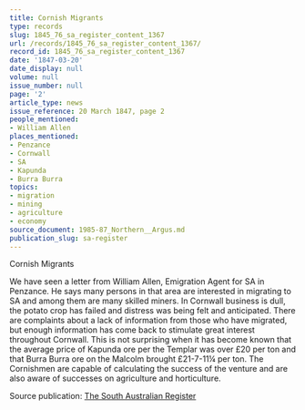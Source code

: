 ```yaml
---
title: Cornish Migrants
type: records
slug: 1845_76_sa_register_content_1367
url: /records/1845_76_sa_register_content_1367/
record_id: 1845_76_sa_register_content_1367
date: '1847-03-20'
date_display: null
volume: null
issue_number: null
page: '2'
article_type: news
issue_reference: 20 March 1847, page 2
people_mentioned:
- William Allen
places_mentioned:
- Penzance
- Cornwall
- SA
- Kapunda
- Burra Burra
topics:
- migration
- mining
- agriculture
- economy
source_document: 1985-87_Northern__Argus.md
publication_slug: sa-register
---
```


Cornish Migrants

We have seen a letter from William Allen, Emigration Agent for SA in Penzance.  He says many persons in that area are interested in migrating to SA and among them are many skilled miners.  In Cornwall business is dull, the potato crop has failed and distress was being felt and anticipated.  There are complaints about a lack of information from those who have migrated, but enough information has come back to stimulate great interest throughout Cornwall.  This is not surprising when it has become known that the average price of Kapunda ore per the Templar was over £20 per ton and that Burra Burra ore on the Malcolm brought £21-7-11¼ per ton.  The Cornishmen are capable of calculating the success of the venture and are also aware of successes on agriculture and horticulture.

Source publication: [The South Australian Register](/publications/sa-register/)
